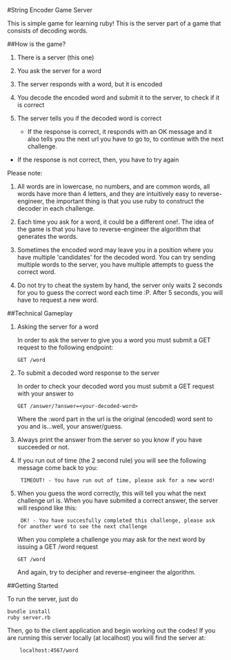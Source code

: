 #String Encoder Game Server

This is simple game for learning ruby!
This is the server part of a game that consists of decoding words.

##How is the game?

1. There is a server (this one)
2. You ask the server for a word
3. The server responds with a word, but it is encoded
4. You decode the encoded word and submit it to the server, to check if it is correct
5. The server tells you if the decoded word is correct

   - If the response is correct, it responds with an OK message and it also
     tells you the next url you have to go to, to continue with the next challenge.

  - If the response is not correct, then, you have to try again

Please note:

1. All words are in lowercase, no numbers, and are common words, all words have more than 4 letters, and they are intuitively easy to reverse-engineer, the important thing is that you use ruby to construct the decoder in each challenge.

2. Each time you ask for a word, it could be a different one!. The idea of the game is that you have to reverse-engineer the algorithm that generates the words.

3. Sometimes the encoded word may leave you in a position where you have multiple 'candidates' for the decoded word. You can try sending multiple words to the server, you have multiple attempts to guess the correct word.

4. Do not try to cheat the system by hand, the server only waits 2 seconds for you to guess the correct word each time :P. After 5 seconds, you will have to request a new word.


##Technical Gameplay

1. Asking the server for a word

   In order to ask the server to give you a word you must submit a GET request to the following endpoint:

       GET /word

2. To submit a decoded word response to the server

   In order to check your decoded word you must submit a GET request with your answer to

       GET /answer/?answer=<your-decoded-word>

   Where the :word part in the url is the original (encoded) word sent to you and <your-decoded-word> is...well, your answer/guess.

4. Always print the answer from the server so you know if you have succeeded or not.

3. If you run out of time (the 2 second rule) you will see the following message come back to you:

        TIMEOUT! - You have run out of time, please ask for a new word!

4. When you guess the word correctly, this will tell you what the next challenge url is. When you have submited a correct answer, the server will respond like this:

        OK! - You have succesfully completed this challenge, please ask for another word to see the next challenge

   When you complete a challenge you may ask for the next word by issuing a GET /word request

       GET /word

   And again, try to decipher and reverse-engineer the algorithm.

##Getting Started

To run the server, just do

    bundle install
    ruby server.rb

Then, go to the client application and begin working out the codes!
If you are running this server locally (at localhost) you will find the server at:

        localhost:4567/word
